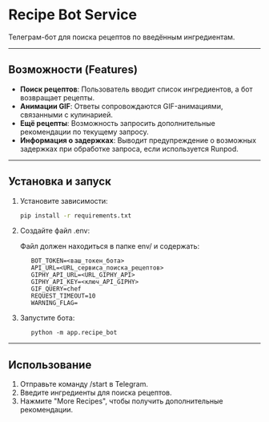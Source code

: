 # Recipe Bot Service

Телеграм-бот для поиска рецептов по введённым ингредиентам.

---

## Возможности (Features)

- **Поиск рецептов**: Пользователь вводит список ингредиентов, а бот возвращает рецепты.  
- **Анимации GIF**: Ответы сопровождаются GIF-анимациями, связанными с кулинарией.  
- **Ещё рецепты**: Возможность запросить дополнительные рекомендации по текущему запросу.  
- **Информация о задержках**: Выводит предупреждение о возможных задержках при обработке запроса, если используется Runpod.

---

## Установка и запуск

1. Установите зависимости:
   ```bash
   pip install -r requirements.txt
   ```

2. Создайте файл .env:

    Файл должен находиться в папке env/ и содержать:

   ```
      BOT_TOKEN=<ваш_токен_бота>
      API_URL=<URL_сервиса_поиска_рецептов>
      GIPHY_API_URL=<URL_GIPHY_API>
      GIPHY_API_KEY=<ключ_API_GIPHY>
      GIF_QUERY=chef
      REQUEST_TIMEOUT=10
      WARNING_FLAG=
   ```

3. Запустите бота:

   ```
      python -m app.recipe_bot
   ```

---

## Использование

1. Отправьте команду /start в Telegram.
2. Введите ингредиенты для поиска рецептов.
3. Нажмите "More Recipes", чтобы получить дополнительные рекомендации.
